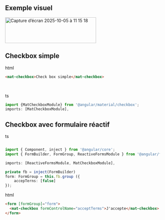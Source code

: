 ## Exemple visuel 

<img width="296" height="84" alt="Capture d’écran 2025-10-05 à 11 15 18" src="https://github.com/user-attachments/assets/c3eb0a86-f7a9-48b8-9e95-7edfbbd29837" />

## Checkbox simple 

html

```html
<mat-checkbox>Check box simple</mat-checkbox>
```
<br>

ts

```ts
import {MatCheckboxModule} from '@angular/material/checkbox';
imports: [MatCheckboxModule],
```

## Checkbox avec formulaire réactif

ts 

```ts

import { Component, inject } from '@angular/core';
import { FormBuilder, FormGroup, ReactiveFormsModule } from '@angular/forms';

imports: [ReactiveFormsModule, MatCheckboxModule],

private fb = inject(FormBuilder)
form: FormGroup = this.fb.group ({
	accepTerns: [false]
});
```

html

```html
<form [formGroup]="form">
  <mat-checkbox formControlName="acceptTerms">J'accepte</mat-checkbox>
</form>

```
